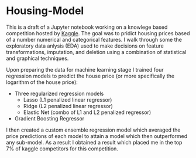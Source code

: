# Housing-Model

  This is a draft of a Jupyter notebook working on a knowlege based competition hosted by [Kaggle](https://www.kaggle.com).
The goal was to pridict housing prices based of a number numerical and categorical features. I walk through some the exploratory data anlysis (EDA) used to make decisions on feature transformations, imputation, and deletion using a combination of statistical and graphical techniques. 

  Upon preparing the data for machine learning stage I trained four regression models to predict the house price (or more 
  specifically the logarithm of the house price): 
  - Three regularized regression models
    - Lasso (L1 penalized linear regressor)
    - Ridge (L2 penalized linear regressor)
    - Elastic Net (combo of L1 and L2 penalized regressor)
  - Gradient Boosting Regressor 

I then created a custom ensemble regression model which averaged the price predictions of each model to attain a model which then outperformed any sub-model. As a result I obtained a result which placed me in the top 7% of kaggle competitors for this competition.
